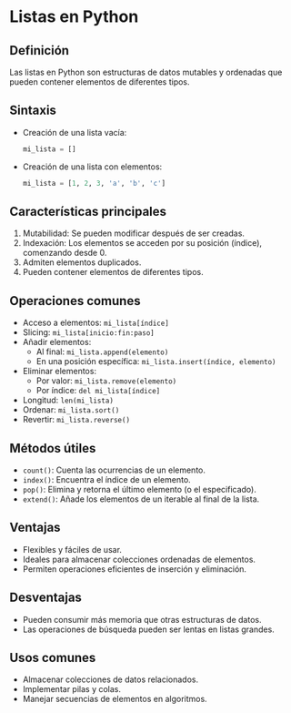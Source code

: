 # Listas en Python

## Definición
Las listas en Python son estructuras de datos mutables y ordenadas que pueden contener elementos de diferentes tipos.

## Sintaxis
- Creación de una lista vacía:
  ```python
  mi_lista = []
  ```
- Creación de una lista con elementos:
  ```python
  mi_lista = [1, 2, 3, 'a', 'b', 'c']
  ```

## Características principales
1. Mutabilidad: Se pueden modificar después de ser creadas.
2. Indexación: Los elementos se acceden por su posición (índice), comenzando desde 0.
3. Admiten elementos duplicados.
4. Pueden contener elementos de diferentes tipos.

## Operaciones comunes
- Acceso a elementos: `mi_lista[índice]`
- Slicing: `mi_lista[inicio:fin:paso]`
- Añadir elementos: 
  - Al final: `mi_lista.append(elemento)`
  - En una posición específica: `mi_lista.insert(índice, elemento)`
- Eliminar elementos:
  - Por valor: `mi_lista.remove(elemento)`
  - Por índice: `del mi_lista[índice]`
- Longitud: `len(mi_lista)`
- Ordenar: `mi_lista.sort()`
- Revertir: `mi_lista.reverse()`

## Métodos útiles
- `count()`: Cuenta las ocurrencias de un elemento.
- `index()`: Encuentra el índice de un elemento.
- `pop()`: Elimina y retorna el último elemento (o el especificado).
- `extend()`: Añade los elementos de un iterable al final de la lista.

## Ventajas
- Flexibles y fáciles de usar.
- Ideales para almacenar colecciones ordenadas de elementos.
- Permiten operaciones eficientes de inserción y eliminación.

## Desventajas
- Pueden consumir más memoria que otras estructuras de datos.
- Las operaciones de búsqueda pueden ser lentas en listas grandes.

## Usos comunes
- Almacenar colecciones de datos relacionados.
- Implementar pilas y colas.
- Manejar secuencias de elementos en algoritmos.
